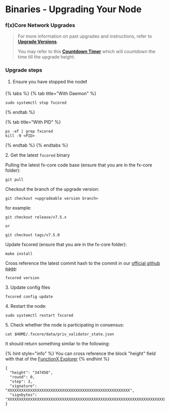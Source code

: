 # Binaries - Upgrading Your Node

### f(x)Core Network Upgrades

> For more information on past upgrades and instructions, refer to [**Upgrade Versions**](../versions/).
>
> You may refer to this [**Countdown Timer**](https://pundiscan.io/fxcore/block/countdown/16838000?chainId=fxcore) which will countdown the time till the upgrade height.

### Upgrade steps

1. Ensure you have stopped the node❗

{% tabs %}
{% tab title="With Daemon" %}
```
sudo systemctl stop fxcored
```
{% endtab %}

{% tab title="With PID" %}
```
ps -ef | grep fxcored
kill -9 <PID>
```
{% endtab %}
{% endtabs %}

2\. Get the latest `fxcored` binary

Pulling the latest fx-core code base (ensure that you are in the fx-core folder):

```
git pull
```

Checkout the branch of the upgrade version:

```shell
git checkout <upgradeable version branch>
```

for example:

```
git checkout release/v7.5.x

or

git checkout tags/v7.5.0
```

Update fxcored (ensure that you are in the fx-core folder):

```
make install
```

Cross reference the latest commit hash to the commit in our [official github page](https://github.com/FunctionX/fx-core):

```
fxcored version
```

3\. Update config files

```
fxcored config update
```

4\. Restart the node:

```
sudo systemctl restart fxcored
```

5\. Check whether the node is participating in consensus:

```
cat $HOME/.fxcore/data/priv_validator_state.json
```

It should return something similar to the following:

{% hint style="info" %}
You can cross reference the block "height" field with that of the [FunctionX Explorer](https://dhobyghaut-explorer.functionx.io/fxcore/blocks)
{% endhint %}

```
{
  "height": "347450",
  "round": 0,
  "step": 3,
  "signature": "XXXXXXXXXXXXXXXXXXXXXXXXXXXXXXXXXXXXXXXXXXXXXXXXXXXXXX",
  "signbytes": "XXXXXXXXXXXXXXXXXXXXXXXXXXXXXXXXXXXXXXXXXXXXXXXXXXXXXXXXXXXXXXXXXXXXXXXXXXXXXXXXXXXXXXXXXXXXXX"
}
```

